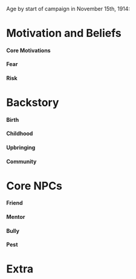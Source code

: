 Age by start of campaign in November 15th, 1914: 

# Motivation and Beliefs
#### Core Motivations

#### Fear

#### Risk




# Backstory
#### Birth

#### Childhood

#### Upbringing

#### Community

# Core NPCs
#### Friend

#### Mentor

#### Bully

#### Pest

# Extra